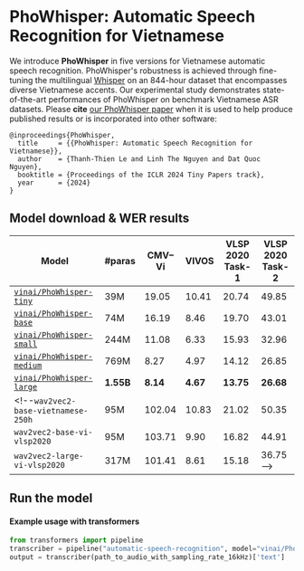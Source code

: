 # PhoWhisper:  Automatic  Speech  Recognition for  Vietnamese


We introduce **PhoWhisper** in five versions for Vietnamese automatic speech recognition. PhoWhisper's robustness is achieved through fine-tuning the multilingual [Whisper](https://github.com/openai/whisper)  on an 844-hour dataset that encompasses diverse Vietnamese accents. Our experimental study demonstrates state-of-the-art performances of PhoWhisper on benchmark Vietnamese ASR datasets. Please **cite** [our PhoWhisper paper](https://openreview.net/pdf?id=qsif2awK2L) when it is used to help produce published results or is incorporated into other software:

```
@inproceedings{PhoWhisper,
  title     = {{PhoWhisper: Automatic Speech Recognition for Vietnamese}},
  author    = {Thanh-Thien Le and Linh The Nguyen and Dat Quoc Nguyen},
  booktitle = {Proceedings of the ICLR 2024 Tiny Papers track},
  year      = {2024}
}
```

## Model download & WER results

| Model | #paras | CMV–Vi | VIVOS | VLSP 2020 Task-1 | VLSP 2020 Task-2
|---|---|---|---|---|---|
[`vinai/PhoWhisper-tiny`](https://huggingface.co/vinai/PhoWhisper-tiny) | 39M |19.05 |10.41 |20.74 |49.85
[`vinai/PhoWhisper-base`](https://huggingface.co/vinai/PhoWhisper-base) | 74M |16.19 |8.46 |19.70| 43.01
[`vinai/PhoWhisper-small`](https://huggingface.co/vinai/PhoWhisper-small) | 244M |11.08 |6.33 |15.93 |32.96
[`vinai/PhoWhisper-medium`](https://huggingface.co/vinai/PhoWhisper-medium) | 769M |8.27 |4.97 |14.12 |26.85
[`vinai/PhoWhisper-large`](https://huggingface.co/vinai/PhoWhisper-large) | **1.55B** |**8.14** |**4.67** |**13.75** |**26.68**
<!--`wav2vec2-base-vietnamese-250h` |95M |102.04 |10.83 |21.02 |50.35
`wav2vec2-base-vi-vlsp2020` |95M |103.71| 9.90 |16.82 |44.91
`wav2vec2-large-vi-vlsp2020` |317M |101.41 |8.61 |15.18 |36.75-->

## Run the model

#### Example usage with transformers

```python
from transformers import pipeline
transcriber = pipeline("automatic-speech-recognition", model="vinai/PhoWhisper-small")
output = transcriber(path_to_audio_with_sampling_rate_16kHz)['text']
```

